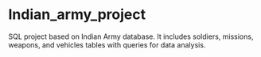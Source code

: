 # Indian_army_project
SQL project based on Indian Army database. It includes soldiers, missions, weapons, and vehicles tables with queries for data analysis.
